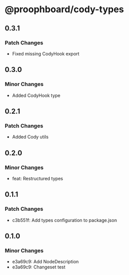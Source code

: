 # @proophboard/cody-types

## 0.3.1

### Patch Changes

- Fixed missing CodyHook export

## 0.3.0

### Minor Changes

- Added CodyHook type

## 0.2.1

### Patch Changes

- Added Cody utils

## 0.2.0

### Minor Changes

- feat: Restructured types

## 0.1.1

### Patch Changes

- c3b551f: Add types configuration to package.json

## 0.1.0

### Minor Changes

- e3a69c9: Add NodeDescription
- e3a69c9: Changeset test
